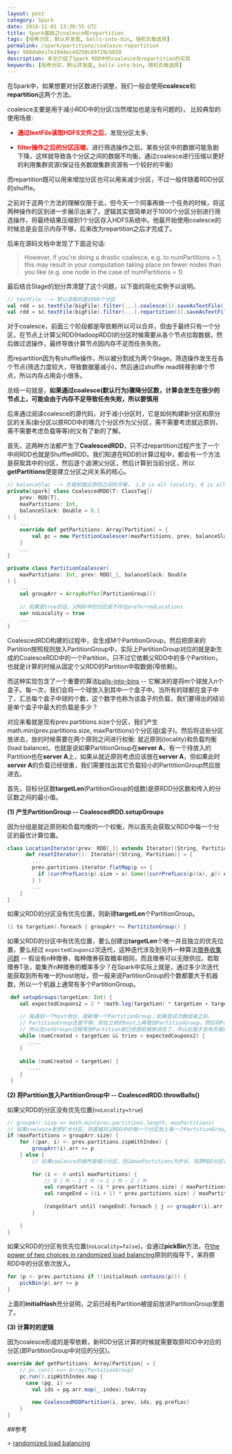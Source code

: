 ```yaml
---
layout: post
category: Spark
date: 2016-11-01 13:30:55 UTC
title: Spark基础之coalesce和repartition
tags: [哈希分区，默认并发度, balls-into-bin, 随机负载选择]
permalink: /spark/partitions/coalesce-repartition
key: 988da0e17e1944ec4d250c69f29cb028
description: 本文介绍了Spark RDD中的coalesce与repartition的实现
keywords: [哈希分区，默认并发度, balls-into-bin, 随机负载选择]
---
```


在Spark中，如果想要对分区数进行调整，我们一般会使用**coalesce**和**repartition**这两个方法。

coalesce主要是用于减小RDD中的分区(当然增加也是没有问题的)，
比较典型的使用场景: 

+ <b style="color:red">通过textFile读取HDFS文件之后</b>，发现分区太多;

+ <b style="color:red">filter操作之后的分区压缩</b>，进行筛选操作之后，某些分区中的数据可能急剧下降，这样就导致各个分区之间的数据不均衡，通过coalesce进行压缩以更好的利用集群资源(保证任务数跟集群资源有一个较好的平衡)

而repartition既可以用来增加分区也可以用来减少分区，不过一般伴随着RDD分区的shuffle。

之前对于这两个方法的理解仅限于此，但今天一个同事再做一个任务的时候，将这两种操作的区别进一步展示出来了。逻辑其实很简单对于1000个分区分别进行筛选操作，将最终结果压缩到1个分区存入HDFS系统中。他最开始使用coalesce的时候总是会显示内存不够，后来改为repartition之后才完成了。

后来在源码文档中发现了下面这句话:

>  However, if you're doing a drastic coalesce, e.g. to numPartitions = 1, this may result in your computation taking place on fewer nodes than you like (e.g. one node in the case of numPartitions = 1)

最后结合Stage的划分弄清楚了这个问题，以下面的简化实例予以说明。

```scala
// textFile --> 默认读取的是1000个分区
val rdd = sc.textFile(bigFile).filter(...).coalesce(1).saveAsTextFile(...)
val rdd = sc.textFile(bigFile).filter(...).repartition(1).saveAsTextFile(...)
```

对于coalesce，前面三个阶段都是窄依赖所以可以合并，但由于最终只有一个分区，在节点上计算父RDD(HadoopRDD)的分区时候需要从各个节点拉取数据，然后做过滤操作，最终导致计算节点因内存不足而任务失败。

而repartition因为有shuffle操作，所以被分割成为两个Stage。筛选操作发生在各个节点(筛选力度较大，导致数据量减小)，然后通过shuffle read转移到单个节点，所以内存占用会小很多。

总结一句就是，**如果通过coalesce(默认行为)骤降分区数，计算会发生在很少的节点上，可能会由于内存不足导致任务失败，所以要慎用**

后来通过阅读coalesce的源代码，对于减小分区时，它是如何构建新分区和原分区的关系(新分区以原RDD中的哪几个分区作为父分区，需不需要考虑就近原则，需不需要考虑负载等等)的又有了新的了解。

首先，这两种方法都产生了**CoalescedRDD**，只不过repartition过程产生了一个中间RDD也就是ShuffledRDD。我们知道在RDD的计算过程中，都会有一个方法是获取其中的分区，然后逐个追溯父分区，然后计算到当前分区，所以**getPartitions**便是建立分区之间关系的核心。

```scala
// balanceSlac --> 负载和就近原则之间的平衡， 1.0 is all locality, 0 is all balance
private[spark] class CoalescedRDD[T: ClassTag](
    prev: RDD[T], 
    maxPartitions: Int, 
    balanceSlack: Double = 0.1
) {
    ...
    override def getPartitions: Array[Partition] = {
        val pc = new PartitionCoalescer(maxPartitions, prev, balanceSlack)
    }
    ...
}

private class PartitionCoalescer(
    maxPartitions: Int, prev: RDD[_], balanceSlack: Double
) { 
    ...
    val groupArr = ArrayBuffer[PartitionGroup]()
    
    // 如果是true的话，父RDD中的分区就不存在preferredLocations
    var noLocality = true
    ...
}
```

CoalescedRDD构建的过程中，会生成M个PartitionGroup，然后把原来的Partition按照规则放入PartitionGroup中，实际上PartitionGroup对应的就是新生成的CoalesceRDD中的一个Partition，只不过它依赖父RDD中的多个Partition，也就是计算的时候从固定个父RDD的Partition中取数据(窄依赖)。

而这种实现包含了一个重要的算法[balls-into-bins](https://en.wikipedia.org/wiki/Balls_into_bins) -- 它解决的是将m个球放入n个盒子。每一次，我们会将一个球放入到其中一个盒子中。当所有的球都在盒子中了，汇总每个盒子中球的个数，这个数字也称为该盒子的负载，我们要得出的结论是单个盒子中最大的负载是多少？

对应来看就是现有prev.partitions.size个分区，我们产生math.min(prev.partitions.size, maxPartitions)个分区组(盒子)。然后将这些分区放进去，放的时候需要在两个原则之间进行权衡: 就近原则(locality)和负载均衡(load balance)。也就是说如果PartitionGroup在**server A**，有一个待放入的Partition也在**server A**上，如果从就近原则考虑应该放在**server A**，但如果此时**server A**的负载已经很重，我们需要找出其它负载较小的ParttitionGroup然后放进去。

首先，目标分区数**targetLen**(PartitionGroup的组数)是原RDD分区数和传入的分区数之间的最小值。

<b class="highlight">(1) 产生PartitionGroup -- CoalescedRDD.setupGroups</b>

因为分组是就近原则和负载均衡的一个权衡，所以首先会获取父RDD中每一个分区的最优计算位置。

```scala
class LocationIterator(prev: RDD[_]) extends Iterator[(String, Partition)] {
      def resetIterator(): Iterator[(String, Partition)] = {
        ...
        prev.partitions.iterator.flatMap(p => {
          if (currPrefLocs(p).size > x) Some((currPrefLocs(p)(x), p)) else None
        } )
        ...
    }
}
```

如果父RDD的分区没有优先位置，则新建**targetLen**个PartitionGroup。

```scala
(1 to targetLen).foreach { groupArr += PartititonGroup() }
```

如果父RDD的分区中有优先位置，要么创建出**targetLen**个唯一并且独立的优先位置，要么经过
`expectedCoupons2`次迭代，这种迭代涉及到另外一种算法[赠券收集问题](https://zh.wikipedia.org/wiki/%E8%B4%88%E5%88%B8%E6%94%B6%E9%9B%86%E5%95%8F%E9%A1%8C) -- 假设有n种赠券，每种赠券获取概率相同，而且赠券可以无限供应。若取赠券T张，能集齐n种赠券的概率多少？在Spark中实际上就是，通过多少次迭代能获取到所有唯一的host地址，但一般来说PartitionGroup的个数都要大于机器数，所以一个机器上通常有多个PartitionGroup。

```scala
 def setupGroups(targetLen: Int) {
    val expectedCoupons2 = 2 * (math.log(targetLen) * targetLen + targetLen + 0.5).toInt

    // 每遇到一个host地址，就新增一个PartitionGroup；如果尝试次数结束之后， 
    // PartitionGroup还是不够，则在之前的host上再增加PartitionGroup，然后将Partition放进去
    // 所以在setGroups过程有些Partition就已经提前被放进去了，所以后面才会有负载的考虑
    while (numCreated < targetLen && tries < expectedCoupons2) {
       ....     
    }
    
    while (numCreated < targetLen) {
       ....
    }
 }
```


<b class="highlight">(2) 将Partition放入PartitionGroup中 -- CoalescedRDD.throwBalls()</b>

如果父RDD的分区没有优先位置(`noLocality=true`)

```scala
// groupArr.size => math.min(prev.partitions.length, maxPartitions)
// 如果coalesce是想扩大分区，则直接将父RDD中的每一个分区放入每一个PartitionGroup
if (maxPartitions > groupArr.size) {
    for ((par, i) <- prev.partitions.zipWithIndex) {
        groupArr(i).arr += p
    } else {
        // 如果coalesce的操作是缩小分区，则以maxPartitions为步长，将原RDD分区拆成maxPartitions个组
        
        for (i <- 0 until maxPartitions) {
            // 0 / M ~ 1 / M -> 1 / M ~ 2 / M
            val rangeStart = (i * prev.partitions.size) / maxPartitions
            val rangeEnd = ((i + 1) * prev.partitions.size) / maxPartitions
           
           （rangeStart until rangeEnd).foreach { j => groupArr(i).arr += prev.partitions(j) }
        }
    
    }
}
```

如果父RDD的分区有优先位置(`noLocality=false`)，会通过**pickBin**方法，在[the power of two choices in randomized load balancing](https://brooker.co.za/blog/2012/01/17/two-random.html)原则的指导下，来将原RDD中的分区依次放入。

```scala
for (p <- prev.partitions if (!initialHash.contains(p))) { 
    pickBin(p).arr += p
}
```

上面的**initialHash**充分说明，之前已经有Partition被提前放进PartitionGroup里面了。


<b class="highlight">(3) 计算时的逻辑 </b>

因为coalesce形成的是窄依赖，新RDD分区计算的时候就需要取原RDD中对应的分区(即PartitionGroup中对应的分区)。

```scala
override def getPartitions: Array[Partition] = {
    // pc.run() ==> Array[PartitionGroup]
    pc.run().zipWithIndex.map {
      case (pg, i) =>
        val ids = pg.arr.map(_.index).toArray
        
        new CoalescedRDDPartition(i, prev, ids, pg.prefLoc)
    }
}
```

##参考

\> [randomized load balancing](https://gist.github.com/pbailis/4964307)